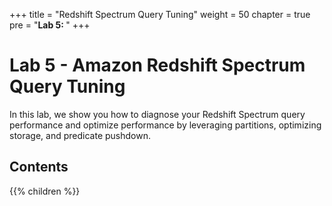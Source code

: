 +++
title = "Redshift Spectrum Query Tuning"
weight = 50
chapter = true
pre = "<b>Lab 5: </b>"
+++

# Lab 5 - Amazon Redshift Spectrum Query Tuning

In this lab, we show you how to diagnose your Redshift Spectrum query performance and optimize performance by leveraging partitions, optimizing storage, and predicate pushdown.

## Contents

{{% children  %}}
